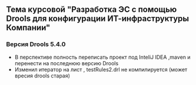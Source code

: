 ## Тема курсовой "Разработка ЭС с помощью Drools для конфигурации ИТ-инфраструктуры Компании"

### Версия Drools 5.4.0

- В перспективе полность переписать проект под InteliJ IDEA ,maven и перенести на последнюю версию Drools
- Изменил итератор на лист , testRules2.drl не компилируется (может вресия drools старая) 

